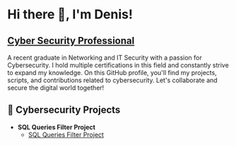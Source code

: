 # Hi there 👋, I'm Denis! 
## [Cyber Security Professional](https://www.linkedin.com/in/https://www.linkedin.com/in/denis-wagle-b3567b228//)  
A recent graduate in Networking and IT Security with a passion for Cybersecurity. I hold multiple certifications in this field and constantly strive to expand my knowledge. On this GitHub profile, you'll find my projects, scripts, and contributions related to cybersecurity. Let's collaborate and secure the digital world together!


## :briefcase: Cybersecurity Projects
* **SQL Queries Filter Project**
  * [SQL Queries Filter Project](https://www.linkedin.com/in/denis-wagle-b3567b228/)




